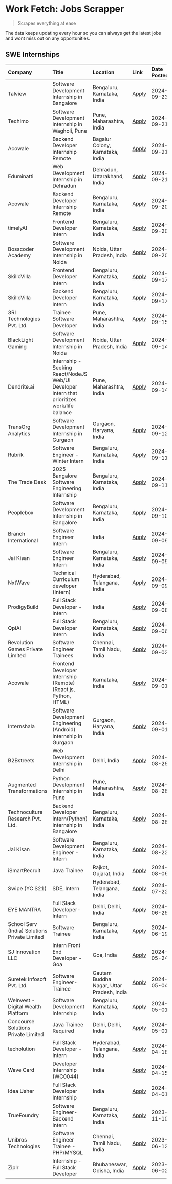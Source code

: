 # Work Fetch: Jobs Scrapper
> Scrapes everything at ease

The data keeps updating every hour so you can always get the latest jobs and wont miss out on any opportunities.

## SWE Internships
<!--START_SECTION:workfetch-->
| Company                                       | Title                                                                                        | Location                                  | Link                                                                                                                                                                                                                                                             | Date Posted   |
|:----------------------------------------------|:---------------------------------------------------------------------------------------------|:------------------------------------------|:-----------------------------------------------------------------------------------------------------------------------------------------------------------------------------------------------------------------------------------------------------------------|:--------------|
| Talview                                       | Software Development Internship in Bangalore                                                 | Bengaluru, Karnataka, India               | [Apply](https://in.linkedin.com/jobs/view/software-development-internship-in-bangalore-at-talview-4033703077?position=7&pageNum=0&refId=SdfRNpdhpfwrPz3in5rhwg%3D%3D&trackingId=c0kQ1PmOwYVBp%2F00LLcXYA%3D%3D)                                                  | 2024-09-23    |
| Techimo                                       | Software Development Internship in Wagholi, Pune                                             | Pune, Maharashtra, India                  | [Apply](https://in.linkedin.com/jobs/view/software-development-internship-in-wagholi-pune-at-techimo-4032105423?position=8&pageNum=0&refId=SdfRNpdhpfwrPz3in5rhwg%3D%3D&trackingId=vE9%2Bg%2B3ploQNXYBCVFBDyg%3D%3D)                                             | 2024-09-21    |
| Acowale                                       | Backend Developer Internship Remote                                                          | Bagalur Colony, Karnataka, India          | [Apply](https://in.linkedin.com/jobs/view/backend-developer-internship-remote-at-acowale-4030088707?position=12&pageNum=0&refId=SdfRNpdhpfwrPz3in5rhwg%3D%3D&trackingId=VmdcYJbNrBKGuM3VueloGw%3D%3D)                                                            | 2024-09-21    |
| Eduminatti                                    | Web Development Internship in Dehradun                                                       | Dehradun, Uttarakhand, India              | [Apply](https://in.linkedin.com/jobs/view/web-development-internship-in-dehradun-at-eduminatti-4032105381?position=37&pageNum=0&refId=SdfRNpdhpfwrPz3in5rhwg%3D%3D&trackingId=pi1hMhY8C3zhWJ9ojdwwfA%3D%3D)                                                      | 2024-09-21    |
| Acowale                                       | Backend Developer Internship Remote                                                          | Bengaluru, Karnataka, India               | [Apply](https://in.linkedin.com/jobs/view/backend-developer-internship-remote-at-acowale-4030975489?position=10&pageNum=0&refId=SdfRNpdhpfwrPz3in5rhwg%3D%3D&trackingId=gmsjzPNN7ile6Ukc2eVl0A%3D%3D)                                                            | 2024-09-20    |
| timelyAI                                      | Frontend Developer Intern                                                                    | Bengaluru, Karnataka, India               | [Apply](https://in.linkedin.com/jobs/view/frontend-developer-intern-at-timelyai-4030925040?position=15&pageNum=0&refId=SdfRNpdhpfwrPz3in5rhwg%3D%3D&trackingId=OI9T76FXuV%2FnESKXQaxOcA%3D%3D)                                                                   | 2024-09-20    |
| Bosscoder Academy                             | Software Development Internship in Noida                                                     | Noida, Uttar Pradesh, India               | [Apply](https://in.linkedin.com/jobs/view/software-development-internship-in-noida-at-bosscoder-academy-4031161323?position=18&pageNum=0&refId=SdfRNpdhpfwrPz3in5rhwg%3D%3D&trackingId=5%2BuZ%2BP%2BN0ViMbikzVyEEJQ%3D%3D)                                       | 2024-09-20    |
| SkilloVilla                                   | Frontend Developer Intern                                                                    | Bengaluru, Karnataka, India               | [Apply](https://in.linkedin.com/jobs/view/frontend-developer-intern-at-skillovilla-4025873510?position=5&pageNum=0&refId=SdfRNpdhpfwrPz3in5rhwg%3D%3D&trackingId=%2FlVfPJU4Ylx1QMWChnDmLw%3D%3D)                                                                 | 2024-09-17    |
| SkilloVilla                                   | Backend Developer Intern                                                                     | Bengaluru, Karnataka, India               | [Apply](https://in.linkedin.com/jobs/view/backend-developer-intern-at-skillovilla-4025860894?position=13&pageNum=0&refId=SdfRNpdhpfwrPz3in5rhwg%3D%3D&trackingId=qAvjtBww4xBdfIXwLPHzjA%3D%3D)                                                                   | 2024-09-17    |
| 3RI Technologies Pvt. Ltd.                    | Trainee  Software Developer                                                                  | Pune, Maharashtra, India                  | [Apply](https://in.linkedin.com/jobs/view/trainee-software-developer-at-3ri-technologies-pvt-ltd-4026688364?position=21&pageNum=0&refId=SdfRNpdhpfwrPz3in5rhwg%3D%3D&trackingId=bK%2Fbu4znIJ%2FY7lvSyJPejg%3D%3D)                                                | 2024-09-15    |
| BlackLight Gaming                             | Software Development Internship in Noida                                                     | Noida, Uttar Pradesh, India               | [Apply](https://in.linkedin.com/jobs/view/software-development-internship-in-noida-at-blacklight-gaming-4026655870?position=19&pageNum=0&refId=SdfRNpdhpfwrPz3in5rhwg%3D%3D&trackingId=7PwOKR0Y%2F0diCCiiysVf5Q%3D%3D)                                           | 2024-09-14    |
| Dendrite.ai                                   | Internship - Seeking React/NodeJS Web/UI Developer Intern that prioritizes work/life balance | Pune, Maharashtra, India                  | [Apply](https://in.linkedin.com/jobs/view/internship-seeking-react-nodejs-web-ui-developer-intern-that-prioritizes-work-life-balance-at-dendrite-ai-4025969106?position=35&pageNum=0&refId=SdfRNpdhpfwrPz3in5rhwg%3D%3D&trackingId=3ZGCvmZoLkAdbQ9z6hMZ1A%3D%3D) | 2024-09-14    |
| TransOrg Analytics                            | Software Development Internship in Gurgaon                                                   | Gurgaon, Haryana, India                   | [Apply](https://in.linkedin.com/jobs/view/software-development-internship-in-gurgaon-at-transorg-analytics-4024791052?position=45&pageNum=0&refId=SdfRNpdhpfwrPz3in5rhwg%3D%3D&trackingId=cVqxV5vq0%2B5oLfCEW5hsoQ%3D%3D)                                        | 2024-09-12    |
| Rubrik                                        | Software Engineer - Winter Intern                                                            | Bengaluru, Karnataka, India               | [Apply](https://in.linkedin.com/jobs/view/software-engineer-winter-intern-at-rubrik-4006567784?position=6&pageNum=0&refId=SdfRNpdhpfwrPz3in5rhwg%3D%3D&trackingId=pkN%2FqjkqVOSD1A0BZkAyIA%3D%3D)                                                                | 2024-09-11    |
| The Trade Desk                                | 2025 Bangalore Software Engineering Internship                                               | Bengaluru, Karnataka, India               | [Apply](https://in.linkedin.com/jobs/view/2025-bangalore-software-engineering-internship-at-the-trade-desk-3987456531?position=23&pageNum=0&refId=SdfRNpdhpfwrPz3in5rhwg%3D%3D&trackingId=e6So7N%2Buu695pKz3BvJo0g%3D%3D)                                        | 2024-09-11    |
| Peoplebox                                     | Software Development Internship in Bangalore                                                 | Bengaluru, Karnataka, India               | [Apply](https://in.linkedin.com/jobs/view/software-development-internship-in-bangalore-at-peoplebox-4022411601?position=9&pageNum=0&refId=SdfRNpdhpfwrPz3in5rhwg%3D%3D&trackingId=Pqv0TH2%2FmCQTZT7HqQh%2BTA%3D%3D)                                              | 2024-09-10    |
| Branch International                          | Software Engineer Intern                                                                     | India                                     | [Apply](https://in.linkedin.com/jobs/view/software-engineer-intern-at-branch-international-3360513601?position=34&pageNum=0&refId=SdfRNpdhpfwrPz3in5rhwg%3D%3D&trackingId=d3Fj30dvHDf9sAtZnA9hog%3D%3D)                                                          | 2024-09-09    |
| Jai Kisan                                     | Software Engineer Intern                                                                     | Bengaluru, Karnataka, India               | [Apply](https://in.linkedin.com/jobs/view/software-engineer-intern-at-jai-kisan-4024075360?position=41&pageNum=0&refId=SdfRNpdhpfwrPz3in5rhwg%3D%3D&trackingId=iRz%2FI6k8TN95vDCQDOQ3fw%3D%3D)                                                                   | 2024-09-09    |
| NxtWave                                       | Technical Curriculum developer (Intern)                                                      | Hyderabad, Telangana, India               | [Apply](https://in.linkedin.com/jobs/view/technical-curriculum-developer-intern-at-nxtwave-4020462207?position=43&pageNum=0&refId=SdfRNpdhpfwrPz3in5rhwg%3D%3D&trackingId=EyTzOuYIR9KGGo3o6BvX0g%3D%3D)                                                          | 2024-09-09    |
| ProdigyBuild                                  | Full Stack Developer - Intern                                                                | India                                     | [Apply](https://in.linkedin.com/jobs/view/full-stack-developer-intern-at-prodigybuild-4019591942?position=57&pageNum=0&refId=SdfRNpdhpfwrPz3in5rhwg%3D%3D&trackingId=Am%2Bofj8b%2F5qQG9fh0%2F%2BklA%3D%3D)                                                       | 2024-09-08    |
| QpiAI                                         | Full Stack Developer Intern                                                                  | Bengaluru, Karnataka, India               | [Apply](https://in.linkedin.com/jobs/view/full-stack-developer-intern-at-qpiai-4017395346?position=44&pageNum=0&refId=SdfRNpdhpfwrPz3in5rhwg%3D%3D&trackingId=64rEb5MY3gRgNaaQZmbI2g%3D%3D)                                                                      | 2024-09-06    |
| Revolution Games Private Limited              | Software Engineer Trainees                                                                   | Chennai, Tamil Nadu, India                | [Apply](https://in.linkedin.com/jobs/view/software-engineer-trainees-at-revolution-games-private-limited-4015912927?position=28&pageNum=0&refId=SdfRNpdhpfwrPz3in5rhwg%3D%3D&trackingId=v98X7oVThv3Tw7T0FOxzag%3D%3D)                                            | 2024-09-02    |
| Acowale                                       | Frontend Developer Internship (Remote) (React.js, Python, HTML)                              | Karnataka, India                          | [Apply](https://in.linkedin.com/jobs/view/frontend-developer-internship-remote-react-js-python-html-at-acowale-4014663920?position=2&pageNum=0&refId=SdfRNpdhpfwrPz3in5rhwg%3D%3D&trackingId=u59u4Gv0Px44%2FCUV%2B9SGmg%3D%3D)                                   | 2024-09-01    |
| Internshala                                   | Software Development Engineering (Android) Internship in Gurgaon                             | Gurgaon, Haryana, India                   | [Apply](https://in.linkedin.com/jobs/view/software-development-engineering-android-internship-in-gurgaon-at-internshala-4015471580?position=11&pageNum=0&refId=SdfRNpdhpfwrPz3in5rhwg%3D%3D&trackingId=pF1O7UUeNrRlR9e51n1CjA%3D%3D)                             | 2024-09-01    |
| B2Bstreets                                    | Web Development Internship in Delhi                                                          | Delhi, India                              | [Apply](https://in.linkedin.com/jobs/view/web-development-internship-in-delhi-at-b2bstreets-4010140761?position=51&pageNum=0&refId=SdfRNpdhpfwrPz3in5rhwg%3D%3D&trackingId=JtafdNbzQW%2BLs9mL6C0iqQ%3D%3D)                                                       | 2024-08-28    |
| Augmented Transformations                     | Python Development Internship in Pune                                                        | Pune, Maharashtra, India                  | [Apply](https://in.linkedin.com/jobs/view/python-development-internship-in-pune-at-augmented-transformations-4010741884?position=30&pageNum=0&refId=SdfRNpdhpfwrPz3in5rhwg%3D%3D&trackingId=zAES00P1LAS3VbhMzaIR9Q%3D%3D)                                        | 2024-08-26    |
| Technoculture Research Pvt. Ltd.              | Backend Developer Intern(Python) Internship in Bangalore                                     | Bengaluru, Karnataka, India               | [Apply](https://in.linkedin.com/jobs/view/backend-developer-intern-python-internship-in-bangalore-at-technoculture-research-pvt-ltd-4010744714?position=39&pageNum=0&refId=SdfRNpdhpfwrPz3in5rhwg%3D%3D&trackingId=E7hO5%2FA1ERzrafsvRf6UPA%3D%3D)               | 2024-08-26    |
| Jai Kisan                                     | Software Development Engineer - Intern                                                       | Bengaluru, Karnataka, India               | [Apply](https://in.linkedin.com/jobs/view/software-development-engineer-intern-at-jai-kisan-4027288169?position=20&pageNum=0&refId=SdfRNpdhpfwrPz3in5rhwg%3D%3D&trackingId=UPH7eI0hvd7SlOQRWpnjVQ%3D%3D)                                                         | 2024-08-22    |
| iSmartRecruit                                 | Java Trainee                                                                                 | Rajkot, Gujarat, India                    | [Apply](https://in.linkedin.com/jobs/view/java-trainee-at-ismartrecruit-3992301825?position=47&pageNum=0&refId=SdfRNpdhpfwrPz3in5rhwg%3D%3D&trackingId=tHbSG7FYtUTw7hcyCp2hQg%3D%3D)                                                                             | 2024-08-06    |
| Swipe (YC S21)                                | SDE, Intern                                                                                  | Hyderabad, Telangana, India               | [Apply](https://in.linkedin.com/jobs/view/sde-intern-at-swipe-yc-s21-3980368092?position=54&pageNum=0&refId=SdfRNpdhpfwrPz3in5rhwg%3D%3D&trackingId=E5ijtfYgCWD8OkE8mhV2Bg%3D%3D)                                                                                | 2024-07-22    |
| EYE MANTRA                                    | Full Stack Developer- Intern                                                                 | Delhi, Delhi, India                       | [Apply](https://in.linkedin.com/jobs/view/full-stack-developer-intern-at-eye-mantra-3960988037?position=60&pageNum=0&refId=SdfRNpdhpfwrPz3in5rhwg%3D%3D&trackingId=jBTtmVHdaKtERC%2FVn3G9fg%3D%3D)                                                               | 2024-06-28    |
| School Serv (India) Solutions Private Limited | Software Trainee                                                                             | Bengaluru, Karnataka, India               | [Apply](https://in.linkedin.com/jobs/view/software-trainee-at-school-serv-india-solutions-private-limited-3953917603?position=36&pageNum=0&refId=SdfRNpdhpfwrPz3in5rhwg%3D%3D&trackingId=5aEsmXnFqn86hD9%2Fm5uXew%3D%3D)                                         | 2024-06-19    |
| SJ Innovation LLC                             | Intern Front End Developer - Goa                                                             | Goa, India                                | [Apply](https://in.linkedin.com/jobs/view/intern-front-end-developer-goa-at-sj-innovation-llc-3931678611?position=16&pageNum=0&refId=SdfRNpdhpfwrPz3in5rhwg%3D%3D&trackingId=3iLePen7T0qf39qAorNN0g%3D%3D)                                                       | 2024-05-24    |
| Suretek Infosoft Pvt. Ltd.                    | Software Engineer-Trainee                                                                    | Gautam Buddha Nagar, Uttar Pradesh, India | [Apply](https://in.linkedin.com/jobs/view/software-engineer-trainee-at-suretek-infosoft-pvt-ltd-3916999948?position=53&pageNum=0&refId=SdfRNpdhpfwrPz3in5rhwg%3D%3D&trackingId=pf%2BYg4YF9Gb2M66AKSKHFw%3D%3D)                                                   | 2024-05-04    |
| WeInvest - Digital Wealth Platform            | Software Development Internship                                                              | Bengaluru, Karnataka, India               | [Apply](https://in.linkedin.com/jobs/view/software-development-internship-at-weinvest-digital-wealth-platform-3912867225?position=4&pageNum=0&refId=SdfRNpdhpfwrPz3in5rhwg%3D%3D&trackingId=%2FUlrHoTqz6PchVZR9yorNQ%3D%3D)                                      | 2024-05-01    |
| Concourse Solutions Private Limited           | Java Trainee Required                                                                        | Delhi, Delhi, India                       | [Apply](https://in.linkedin.com/jobs/view/java-trainee-required-at-concourse-solutions-private-limited-3912869388?position=14&pageNum=0&refId=SdfRNpdhpfwrPz3in5rhwg%3D%3D&trackingId=xlHy8807Q3SxUa5qAMP5sQ%3D%3D)                                              | 2024-05-01    |
| techolution                                   | Full Stack Developer - Intern                                                                | Hyderabad, Telangana, India               | [Apply](https://in.linkedin.com/jobs/view/full-stack-developer-intern-at-techolution-3904814977?position=22&pageNum=0&refId=SdfRNpdhpfwrPz3in5rhwg%3D%3D&trackingId=IY%2BzcGw%2F4hi4bT12BENrAA%3D%3D)                                                            | 2024-04-18    |
| Wave Card                                     | Developer Internship (WC0044)                                                                | India                                     | [Apply](https://in.linkedin.com/jobs/view/developer-internship-wc0044-at-wave-card-3900079966?position=27&pageNum=0&refId=SdfRNpdhpfwrPz3in5rhwg%3D%3D&trackingId=L1LdEpBMx2I3qNLdYvdSjA%3D%3D)                                                                  | 2024-04-15    |
| Idea Usher                                    | Full Stack Developer Internship                                                              | India                                     | [Apply](https://in.linkedin.com/jobs/view/full-stack-developer-internship-at-idea-usher-3879565540?position=33&pageNum=0&refId=SdfRNpdhpfwrPz3in5rhwg%3D%3D&trackingId=xAf4aMgi%2BU3uO9BoUfZooA%3D%3D)                                                           | 2024-04-01    |
| TrueFoundry                                   | Software Engineer-Backend Intern                                                             | Bengaluru, Karnataka, India               | [Apply](https://in.linkedin.com/jobs/view/software-engineer-backend-intern-at-truefoundry-3779508170?position=49&pageNum=0&refId=SdfRNpdhpfwrPz3in5rhwg%3D%3D&trackingId=laMS%2BaZmMkEsZtyLKeSUiA%3D%3D)                                                         | 2023-11-10    |
| Unibros Technologies                          | Software Engineer Trainee - PHP/MYSQL                                                        | Chennai, Tamil Nadu, India                | [Apply](https://in.linkedin.com/jobs/view/software-engineer-trainee-php-mysql-at-unibros-technologies-3656599241?position=25&pageNum=0&refId=SdfRNpdhpfwrPz3in5rhwg%3D%3D&trackingId=PmNGGjYCYz43gijLZbATLA%3D%3D)                                               | 2023-06-12    |
| Ziplr                                         | Internship - Full Stack Developer                                                            | Bhubaneswar, Odisha, India                | [Apply](https://in.linkedin.com/jobs/view/internship-full-stack-developer-at-ziplr-3645675705?position=50&pageNum=0&refId=SdfRNpdhpfwrPz3in5rhwg%3D%3D&trackingId=jDplE8jhghL%2FZGAlplNSsQ%3D%3D)                                                                | 2023-06-02    |
<!--END_SECTION:workfetch-->
